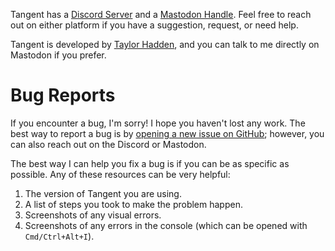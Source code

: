 Tangent has a [Discord Server](https://discord.gg/6VpvhUnxFe) and a [Mastodon Handle](https://mastodon.social/@tangentnotes). Feel free to reach out on either platform if you have a suggestion, request, or need help.

Tangent is developed by [Taylor Hadden](https://mastodon.social/@taylorhadden), and you can talk to me directly on Mastodon if you prefer.

# Bug Reports
If you encounter a bug, I'm sorry! I hope you haven't lost any work. The best way to report a bug is by [opening a new issue on GitHub](https://github.com/suchnsuch/Tangent/issues/new); however, you can also reach out on the Discord or Mastodon.

The best way I can help you fix a bug is if you can be as specific as possible. Any of these resources can be very helpful:

1. The version of Tangent you are using.
2. A list of steps you took to make the problem happen.
3. Screenshots of any visual errors.
4. Screenshots of any errors in the console (which can be opened with `Cmd/Ctrl+Alt+I`).